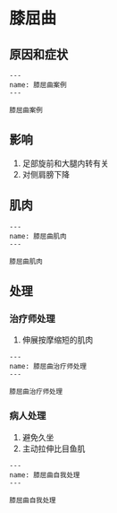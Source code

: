 # 膝屈曲

## 原因和症状

```{figure} /_static/img/2022-02-02-20-41-47.png
---
name: 膝屈曲案例
---

膝屈曲案例
```

## 影响

1. 足部旋前和大腿内转有关
2. 对侧肩膀下降

## 肌肉

```{figure} /_static/img/2022-02-02-20-43-18.png
---
name: 膝屈曲肌肉
---

膝屈曲肌肉
```

## 处理

### 治疗师处理

1. 伸展按摩缩短的肌肉

```{figure} /_static/img/2022-02-02-20-44-30.png
---
name: 膝屈曲治疗师处理
---

膝屈曲治疗师处理
```

### 病人处理

1. 避免久坐
2. 主动拉伸比目鱼肌

```{figure} /_static/img/2022-02-02-20-45-23.png
---
name: 膝屈曲自我处理
---

膝屈曲自我处理
```
